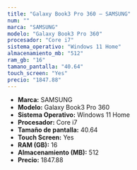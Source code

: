 ```yaml
---
title: "Galaxy Book3 Pro 360 — SAMSUNG"
num: ""
marca: "SAMSUNG"
modelo: "Galaxy Book3 Pro 360"
procesador: "Core i7"
sistema_operativo: "Windows 11 Home"
almacenamiento_mb: "512"
ram_gb: "16"
tamano_pantalla: "40.64"
touch_screen: "Yes"
precio: "1847.88"
---
```

<ul>
<li><strong>Marca:</strong> SAMSUNG</li>
<li><strong>Modelo:</strong> Galaxy Book3 Pro 360</li>
<li><strong>Sistema Operativo:</strong> Windows 11 Home</li>
<li><strong>Procesador:</strong> Core i7 </li>
<li><strong>Tamaño de pantalla:</strong> 40.64</li>
<li><strong>Touch Screen:</strong> Yes</li>
<li><strong>RAM (GB):</strong> 16</li>
<li><strong>Almacenamiento (MB):</strong> 512</li>
<li><strong>Precio:</strong> 1847.88</li>
</ul>